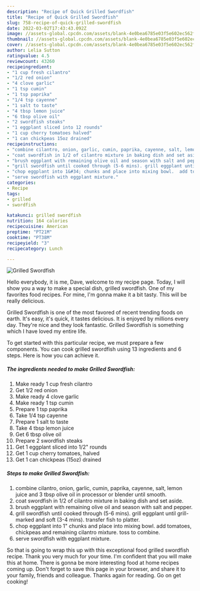 ```yaml
---
description: "Recipe of Quick Grilled Swordfish"
title: "Recipe of Quick Grilled Swordfish"
slug: 758-recipe-of-quick-grilled-swordfish
date: 2022-03-02T17:43:43.092Z
image: //assets-global.cpcdn.com/assets/blank-4e0bea6785e03f5e602ec562f230caae08da540cada707380b4fe1bbebba43da.png
thumbnail: //assets-global.cpcdn.com/assets/blank-4e0bea6785e03f5e602ec562f230caae08da540cada707380b4fe1bbebba43da.png
cover: //assets-global.cpcdn.com/assets/blank-4e0bea6785e03f5e602ec562f230caae08da540cada707380b4fe1bbebba43da.png
author: Lelia Sutton
ratingvalue: 4.5
reviewcount: 43260
recipeingredient:
- "1 cup fresh cilantro"
- "1/2 red onion"
- "4 clove garlic"
- "1 tsp cumin"
- "1 tsp paprika"
- "1/4 tsp cayenne"
- "1 salt to taste"
- "4 tbsp lemon juice"
- "6 tbsp olive oil"
- "2 swordfish steaks"
- "1 eggplant sliced into 12 rounds"
- "1 cup cherry tomatoes halved"
- "1 can chickpeas 15oz drained"
recipeinstructions:
- "combine cilantro, onion, garlic, cumin, paprika, cayenne, salt, lemon juice and 3 tbsp olive oil in processor or blender until smooth."
- "coat swordfish in 1/2 of cilantro mixture in baking dish and set aside."
- "brush eggplant with remaining olive oil and season with salt and pepper."
- "grill swordfish until cooked through (5-6 mins). grill eggplant until grill-marked and soft (3-4 mins). transfer fish to platter."
- "chop eggplant into 1&#34; chunks and place into mixing bowl.  add tomatoes, chickpeas and remaining cilantro mixture.  toss to combine."
- "serve swordfish with eggplant mixture."
categories:
- Recipe
tags:
- grilled
- swordfish

katakunci: grilled swordfish 
nutrition: 164 calories
recipecuisine: American
preptime: "PT21M"
cooktime: "PT38M"
recipeyield: "3"
recipecategory: Lunch

---
```



![Grilled Swordfish](//assets-global.cpcdn.com/assets/blank-4e0bea6785e03f5e602ec562f230caae08da540cada707380b4fe1bbebba43da.png)

Hello everybody, it is me, Dave, welcome to my recipe page. Today, I will show you a way to make a special dish, grilled swordfish. One of my favorites food recipes. For mine, I'm gonna make it a bit tasty. This will be really delicious.



Grilled Swordfish is one of the most favored of recent trending foods on earth. It's easy, it's quick, it tastes delicious. It is enjoyed by millions every day. They're nice and they look fantastic. Grilled Swordfish is something which I have loved my entire life.


To get started with this particular recipe, we must prepare a few components. You can cook grilled swordfish using 13 ingredients and 6 steps. Here is how you can achieve it.

<!--inarticleads1-->

##### The ingredients needed to make Grilled Swordfish:

1. Make ready 1 cup fresh cilantro
1. Get 1/2 red onion
1. Make ready 4 clove garlic
1. Make ready 1 tsp cumin
1. Prepare 1 tsp paprika
1. Take 1/4 tsp cayenne
1. Prepare 1 salt to taste
1. Take 4 tbsp lemon juice
1. Get 6 tbsp olive oil
1. Prepare 2 swordfish steaks
1. Get 1 eggplant sliced into 1/2&#34; rounds
1. Get 1 cup cherry tomatoes, halved
1. Get 1 can chickpeas (15oz) drained




<!--inarticleads2-->

##### Steps to make Grilled Swordfish:

1. combine cilantro, onion, garlic, cumin, paprika, cayenne, salt, lemon juice and 3 tbsp olive oil in processor or blender until smooth.
1. coat swordfish in 1/2 of cilantro mixture in baking dish and set aside.
1. brush eggplant with remaining olive oil and season with salt and pepper.
1. grill swordfish until cooked through (5-6 mins). grill eggplant until grill-marked and soft (3-4 mins). transfer fish to platter.
1. chop eggplant into 1&#34; chunks and place into mixing bowl.  add tomatoes, chickpeas and remaining cilantro mixture.  toss to combine.
1. serve swordfish with eggplant mixture.




So that is going to wrap this up with this exceptional food grilled swordfish recipe. Thank you very much for your time. I'm confident that you will make this at home. There is gonna be more interesting food at home recipes coming up. Don't forget to save this page in your browser, and share it to your family, friends and colleague. Thanks again for reading. Go on get cooking!
